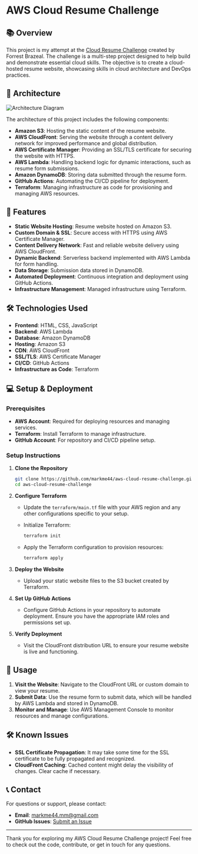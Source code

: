 # AWS Cloud Resume Challenge

## 📚 Overview

This project is my attempt at the [Cloud Resume Challenge](https://cloudresumechallenge.dev/) created by Forrest Brazeal. The challenge is a multi-step project designed to help build and demonstrate essential cloud skills. The objective is to create a cloud-hosted resume website, showcasing skills in cloud architecture and DevOps practices.

## 📐 Architecture

![Architecture Diagram](path_to_your_architecture_diagram.png) <!-- Replace with the path to your architecture diagram image -->

The architecture of this project includes the following components:

- **Amazon S3**: Hosting the static content of the resume website.
- **AWS CloudFront**: Serving the website through a content delivery network for improved performance and global distribution.
- **AWS Certificate Manager**: Providing an SSL/TLS certificate for securing the website with HTTPS.
- **AWS Lambda**: Handling backend logic for dynamic interactions, such as resume form submissions.
- **Amazon DynamoDB**: Storing data submitted through the resume form.
- **GitHub Actions**: Automating the CI/CD pipeline for deployment.
- **Terraform**: Managing infrastructure as code for provisioning and managing AWS resources.

## 🚀 Features

- **Static Website Hosting**: Resume website hosted on Amazon S3.
- **Custom Domain & SSL**: Secure access with HTTPS using AWS Certificate Manager.
- **Content Delivery Network**: Fast and reliable website delivery using AWS CloudFront.
- **Dynamic Backend**: Serverless backend implemented with AWS Lambda for form handling.
- **Data Storage**: Submission data stored in DynamoDB.
- **Automated Deployment**: Continuous integration and deployment using GitHub Actions.
- **Infrastructure Management**: Managed infrastructure using Terraform.

## 🛠️ Technologies Used

- **Frontend**: HTML, CSS, JavaScript
- **Backend**: AWS Lambda
- **Database**: Amazon DynamoDB
- **Hosting**: Amazon S3
- **CDN**: AWS CloudFront
- **SSL/TLS**: AWS Certificate Manager
- **CI/CD**: GitHub Actions
- **Infrastructure as Code**: Terraform

## 💻 Setup & Deployment

### Prerequisites

- **AWS Account**: Required for deploying resources and managing services.
- **Terraform**: Install Terraform to manage infrastructure.
- **GitHub Account**: For repository and CI/CD pipeline setup.

### Setup Instructions

1. **Clone the Repository**

   ```bash
   git clone https://github.com/markme44/aws-cloud-resume-challenge.git
   cd aws-cloud-resume-challenge
   ```

2. **Configure Terraform**
   - Update the `terraform/main.tf` file with your AWS region and any other configurations specific to your setup.
   - Initialize Terraform:

     ```bash
     terraform init
     ```

   - Apply the Terraform configuration to provision resources:

     ```bash
     terraform apply
     ```

3. **Deploy the Website**
   - Upload your static website files to the S3 bucket created by Terraform.

4. **Set Up GitHub Actions**
   - Configure GitHub Actions in your repository to automate deployment. Ensure you have the appropriate IAM roles and permissions set up.

5. **Verify Deployment**
   - Visit the CloudFront distribution URL to ensure your resume website is live and functioning.

## 🔧 Usage

1. **Visit the Website**: Navigate to the CloudFront URL or custom domain to view your resume.
2. **Submit Data**: Use the resume form to submit data, which will be handled by AWS Lambda and stored in DynamoDB.
3. **Monitor and Manage**: Use AWS Management Console to monitor resources and manage configurations.


## 🛠️ Known Issues

- **SSL Certificate Propagation**: It may take some time for the SSL certificate to be fully propagated and recognized.
- **CloudFront Caching**: Cached content might delay the visibility of changes. Clear cache if necessary.

## 📞 Contact

For questions or support, please contact:

- **Email**: [markme44.mm@gmail.com](mailto:markme44.mm@gmail.com)
- **GitHub Issues**: [Submit an Issue](https://github.com/markme44/aws-cloud-resume-challenge/issues)

---

Thank you for exploring my AWS Cloud Resume Challenge project! Feel free to check out the code, contribute, or get in touch for any questions.
```
